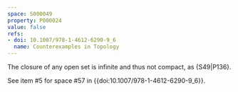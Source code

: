 ```yaml
---
space: S000049
property: P000024
value: false
refs:
- doi: 10.1007/978-1-4612-6290-9_6
  name: Counterexamples in Topology
---
```


The closure of any open set is infinite and thus not compact, as {S49|P136}.

See item #5 for space #57 in {{doi:10.1007/978-1-4612-6290-9_6}}.
